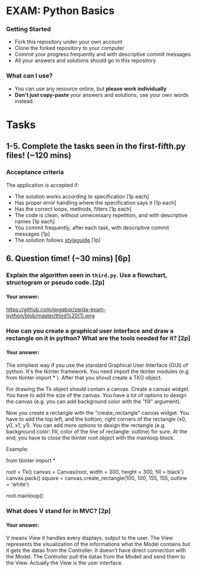 # EXAM: Python Basics

### Getting Started
 - Fork this repository under your own account
 - Clone the forked repository to your computer
 - Commit your progress frequently and with descriptive commit messages
 - All your answers and solutions should go in this repository

### What can I use?
- You can use any resource online, but **please work individually**
- **Don't just copy-paste** your answers and solutions, use your own words instead.


# Tasks
## 1-5. Complete the tasks seen in the first-fifth.py files! (~120 mins)
### Acceptance criteria
The application is accepted if:
- The solution works according to specification [1p each]
- Has proper error handling where the specification says it [1p each]
- Has the correct loops, methods, filters [1p each]
- The code is clean, without unnecessary repetition, and with descriptive names [1p each]
- You commit frequently, after each task, with descriptive commit messages [1p]
- The solution follows [styleguide](https://github.com/greenfox-academy/teaching-materials/blob/master/styleguide/python.md) [1p]

## 6. Question time! (~30 mins) [6p]

### Explain the algorithm seen in `third.py`. Use a flowchart, structogram or pseudo code. [2p]
#### Your answer:

https://github.com/gygabor/zerda-exam-python/blob/master/third%20(1).png

### How can you create a graphical user interface and draw a rectangle on it in python? What are the tools needed for it? [2p]
#### Your answer:

The simpliest way if you use the standard Graphical User Interface (GUI) of python. It's the tkinter framework. You need import the tkinter modules (e.g. from tkinter import * ). After that you shoud create a TK() object. 

For drawing the Tk object should contain a canvas. Create a canvas widget. You have to add the size of the canvas. You have a lot of options to design the canvas (e.g. you can add background color with the "fill" argument). 

Now you create a rectangle with the "create_rectangle" canvas widget. You have to add the top left, and the bottom, right corners of the rectangle (x0, y0, x1, y1). You can add more options to design the rectangle (e.g. background color: fill, color of the line of rectangle: outline) for sure.
At the end, you have to close the tkinter root object with the mainloop block.

Example:

from tkinter import *

root = Tk()
canvas = Canvas(root, width = 300, height = 300, fill = black')
canvas.pack()
square = canvas.create_rectangle(100, 100, 155, 155, outline = 'white')

root.mainloop()


### What does V stand for in MVC? [2p]
#### Your answer:

V means View it handles every displays, output to the user. The View represents the visualization of the informations what the  Model contains but it gets the datas from the Controller. It doesn't have direct connection with the Model. The Controller pull the datas from the Modell and send them to the View. Actually the View is the user interface.
